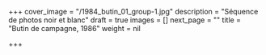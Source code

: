 +++
cover_image = "/1984_butin_01_group-1.jpg"
description = "Séquence de photos noir et blanc"
draft = true
images = []
next_page = ""
title = "Butin de campagne, 1986"
weight = nil

+++
